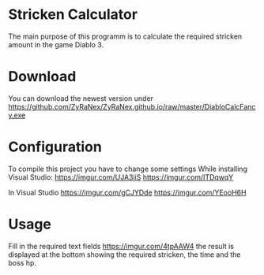# Stricken Calculator
The main purpose of this programm is to calculate the required stricken amount in the game Diablo 3.

# Download
You can download the newest version under https://github.com/ZyRaNex/ZyRaNex.github.io/raw/master/DiabloCalcFancy.exe

# Configuration
To compile this project you have to change some settings
While installing Visual Studio:
https://imgur.com/UJA3iiS
https://imgur.com/ITDqwqY

In Visual Studio
https://imgur.com/gCJYDde
https://imgur.com/YEooH6H

# Usage
Fill in the required text fields
https://imgur.com/4tpAAW4
the result is displayed at the bottom showing the required stricken, the time and the boss hp.
